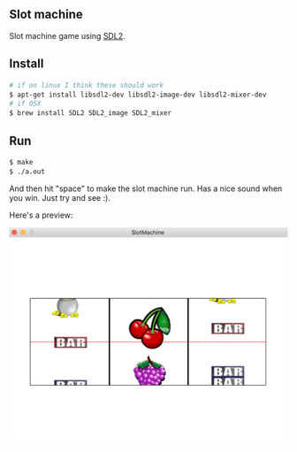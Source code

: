 Slot machine
---

Slot machine game using [SDL2](https://www.libsdl.org/).

Install
---
```bash
# if on linux I think these should work
$ apt-get install libsdl2-dev libsdl2-image-dev libsdl2-mixer-dev
# if OSX
$ brew install SDL2 SDL2_image SDL2_mixer
```

Run
---
```bash
$ make
$ ./a.out
```

And then hit "space" to make the slot machine run. Has a nice sound when you win. Just try and see :).

Here's a preview:

![preview](data/preview.png)
